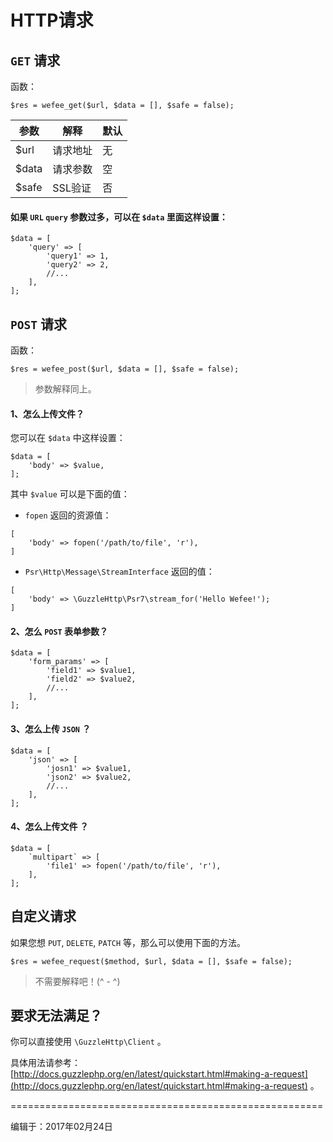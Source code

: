 # HTTP请求

## `GET` 请求

函数：

```
$res = wefee_get($url, $data = [], $safe = false);
```

参数 | 解释 | 默认
--- | --- | ---
$url | 请求地址 | 无
$data | 请求参数 | 空
$safe | SSL验证 | 否

#### 如果 `URL` `query` 参数过多，可以在  `$data` 里面这样设置：

```
$data = [
    'query' => [
        'query1' => 1,
        'query2' => 2,
        //...
    ],
];
```


## `POST` 请求

函数：

```
$res = wefee_post($url, $data = [], $safe = false);
```

> 参数解释同上。


#### 1、怎么上传文件？

您可以在 `$data` 中这样设置：

```
$data = [
    'body' => $value,
];
```

其中 `$value` 可以是下面的值：

+ `fopen` 返回的资源值：

```
[
    'body' => fopen('/path/to/file', 'r'),
]
```

+ `Psr\Http\Message\StreamInterface` 返回的值：

```
[
    'body' => \GuzzleHttp\Psr7\stream_for('Hello Wefee!');
]
```

#### 2、怎么 `POST` 表单参数？

```
$data = [
    'form_params' => [
        'field1' => $value1,
        'field2' => $value2,
        //...
    ],
];
```

#### 3、怎么上传 `JSON` ？

```
$data = [
    'json' => [
        'josn1' => $value1,
        'json2' => $value2,
        //...
    ],
];
```

#### 4、怎么上传文件 ？

```
$data = [
    `multipart` => [
        'file1' => fopen('/path/to/file', 'r'),
    ],
];
```


## 自定义请求

如果您想 `PUT`, `DELETE`, `PATCH` 等，那么可以使用下面的方法。

```
$res = wefee_request($method, $url, $data = [], $safe = false);
```

> 不需要解释吧！(^ - ^)


## 要求无法满足？

你可以直接使用 `\GuzzleHttp\Client` 。

具体用法请参考：[http://docs.guzzlephp.org/en/latest/quickstart.html#making-a-request](http://docs.guzzlephp.org/en/latest/quickstart.html#making-a-request) 。


======================================================

编辑于：2017年02月24日